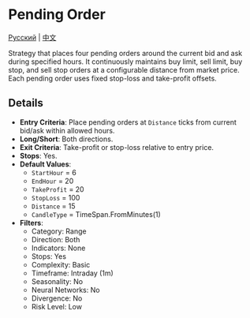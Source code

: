 # Pending Order
[Русский](README_ru.md) | [中文](README_cn.md)

Strategy that places four pending orders around the current bid and ask during specified hours. It continuously maintains buy limit, sell limit, buy stop, and sell stop orders at a configurable distance from market price. Each pending order uses fixed stop-loss and take-profit offsets.

## Details

- **Entry Criteria**: Place pending orders at `Distance` ticks from current bid/ask within allowed hours.
- **Long/Short**: Both directions.
- **Exit Criteria**: Take-profit or stop-loss relative to entry price.
- **Stops**: Yes.
- **Default Values**:
  - `StartHour` = 6
  - `EndHour` = 20
  - `TakeProfit` = 20
  - `StopLoss` = 100
  - `Distance` = 15
  - `CandleType` = TimeSpan.FromMinutes(1)
- **Filters**:
  - Category: Range
  - Direction: Both
  - Indicators: None
  - Stops: Yes
  - Complexity: Basic
  - Timeframe: Intraday (1m)
  - Seasonality: No
  - Neural Networks: No
  - Divergence: No
  - Risk Level: Low
